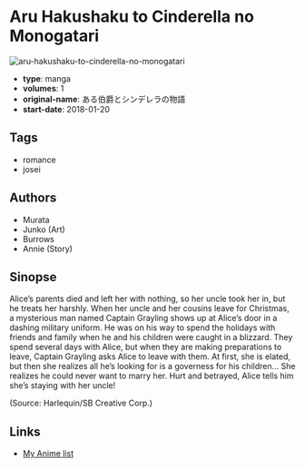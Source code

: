# Aru Hakushaku to Cinderella no Monogatari

![aru-hakushaku-to-cinderella-no-monogatari](https://cdn.myanimelist.net/images/manga/1/246963.jpg)

-   **type**: manga
-   **volumes**: 1
-   **original-name**: ある伯爵とシンデレラの物語
-   **start-date**: 2018-01-20

## Tags

-   romance
-   josei

## Authors

-   Murata
-   Junko (Art)
-   Burrows
-   Annie (Story)

## Sinopse

Alice’s parents died and left her with nothing, so her uncle took her in, but he treats her harshly. When her uncle and her cousins leave for Christmas, a mysterious man named Captain Grayling shows up at Alice’s door in a dashing military uniform. He was on his way to spend the holidays with friends and family when he and his children were caught in a blizzard. They spend several days with Alice, but when they are making preparations to leave, Captain Grayling asks Alice to leave with them. At first, she is elated, but then she realizes all he’s looking for is a governess for his children... She realizes he could never want to marry her. Hurt and betrayed, Alice tells him she’s staying with her uncle!

(Source: Harlequin/SB Creative Corp.)

## Links

-   [My Anime list](https://myanimelist.net/manga/126414/Aru_Hakushaku_to_Cinderella_no_Monogatari)
